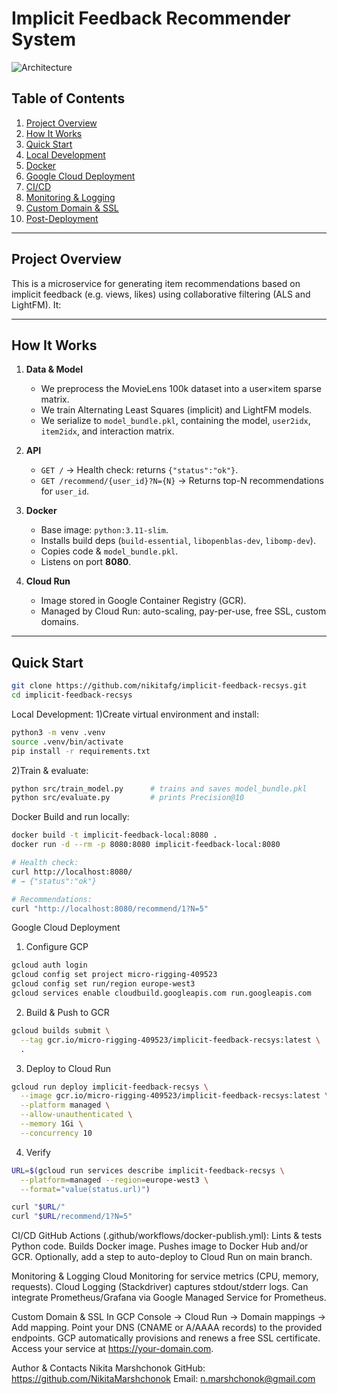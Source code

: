 # Implicit Feedback Recommender System

![Architecture](./docs/architecture.png)

## Table of Contents

1. [Project Overview](#project-overview)  
2. [How It Works](#how-it-works)  
3. [Quick Start](#quick-start)  
4. [Local Development](#local-development)  
5. [Docker](#docker)  
6. [Google Cloud Deployment](#google-cloud-deployment)  
7. [CI/CD](#cicd)  
8. [Monitoring & Logging](#monitoring--logging)  
9. [Custom Domain & SSL](#custom-domain--ssl)  
10. [Post-Deployment](#post-deployment)  

---

## Project Overview

This is a microservice for generating item recommendations based on implicit feedback (e.g. views, likes) using collaborative filtering (ALS and LightFM). It:


---

## How It Works

1. **Data & Model**  
   - We preprocess the MovieLens 100k dataset into a user×item sparse matrix.  
   - We train Alternating Least Squares (implicit) and LightFM models.  
   - We serialize to `model_bundle.pkl`, containing the model, `user2idx`, `item2idx`, and interaction matrix.

2. **API**  
   - `GET /` → Health check: returns `{"status":"ok"}`.  
   - `GET /recommend/{user_id}?N={N}` → Returns top-N recommendations for `user_id`.

3. **Docker**  
   - Base image: `python:3.11-slim`.  
   - Installs build deps (`build-essential`, `libopenblas-dev`, `libomp-dev`).  
   - Copies code & `model_bundle.pkl`.  
   - Listens on port **8080**.

4. **Cloud Run**  
   - Image stored in Google Container Registry (GCR).  
   - Managed by Cloud Run: auto-scaling, pay-per-use, free SSL, custom domains.

---

## Quick Start

```bash
git clone https://github.com/nikitafg/implicit-feedback-recsys.git
cd implicit-feedback-recsys
```

Local Development:
1)Create virtual environment and install:
```bash
python3 -m venv .venv
source .venv/bin/activate
pip install -r requirements.txt
```
2)Train & evaluate:
```bash
python src/train_model.py      # trains and saves model_bundle.pkl
python src/evaluate.py         # prints Precision@10
```

Docker
Build and run locally:
```bash
docker build -t implicit-feedback-local:8080 .
docker run -d --rm -p 8080:8080 implicit-feedback-local:8080

# Health check:
curl http://localhost:8080/ 
# → {"status":"ok"}

# Recommendations:
curl "http://localhost:8080/recommend/1?N=5"
```


Google Cloud Deployment
1. Configure GCP
```bash
gcloud auth login
gcloud config set project micro-rigging-409523
gcloud config set run/region europe-west3
gcloud services enable cloudbuild.googleapis.com run.googleapis.com
```

2. Build & Push to GCR
```bash
gcloud builds submit \
  --tag gcr.io/micro-rigging-409523/implicit-feedback-recsys:latest \
  .
```

3. Deploy to Cloud Run
```bash
gcloud run deploy implicit-feedback-recsys \
  --image gcr.io/micro-rigging-409523/implicit-feedback-recsys:latest \
  --platform managed \
  --allow-unauthenticated \
  --memory 1Gi \
  --concurrency 10
```

4. Verify
```bash
URL=$(gcloud run services describe implicit-feedback-recsys \
  --platform=managed --region=europe-west3 \
  --format="value(status.url)")

curl "$URL/"
curl "$URL/recommend/1?N=5"
```

CI/CD
GitHub Actions (.github/workflows/docker-publish.yml):
Lints & tests Python code.
Builds Docker image.
Pushes image to Docker Hub and/or GCR.
Optionally, add a step to auto-deploy to Cloud Run on main branch.

Monitoring & Logging
Cloud Monitoring for service metrics (CPU, memory, requests).
Cloud Logging (Stackdriver) captures stdout/stderr logs.
Can integrate Prometheus/Grafana via Google Managed Service for Prometheus.


Custom Domain & SSL
In GCP Console → Cloud Run → Domain mappings → Add mapping.
Point your DNS (CNAME or A/AAAA records) to the provided endpoints.
GCP automatically provisions and renews a free SSL certificate.
Access your service at https://your-domain.com.



Author & Contacts
Nikita Marshchonok
GitHub: https://github.com/NikitaMarshchonok
Email: n.marshchonok@gmail.com
